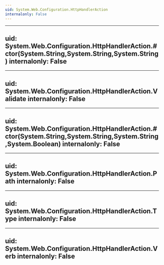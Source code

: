 ```yaml
---
uid: System.Web.Configuration.HttpHandlerAction
internalonly: False
---
```


---
uid: System.Web.Configuration.HttpHandlerAction.#ctor(System.String,System.String,System.String)
internalonly: False
---

---
uid: System.Web.Configuration.HttpHandlerAction.Validate
internalonly: False
---

---
uid: System.Web.Configuration.HttpHandlerAction.#ctor(System.String,System.String,System.String,System.Boolean)
internalonly: False
---

---
uid: System.Web.Configuration.HttpHandlerAction.Path
internalonly: False
---

---
uid: System.Web.Configuration.HttpHandlerAction.Type
internalonly: False
---

---
uid: System.Web.Configuration.HttpHandlerAction.Verb
internalonly: False
---
